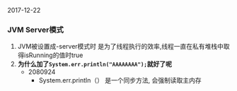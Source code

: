 2017-12-22
### JVM Server模式
1. JVM被设置成-server模式时 是为了线程执行的效率,线程一直在私有堆栈中取得isRunning的值时true
2. **为什么加了``System.err.println("AAAAAAAA");``就好了呢**
    - 2080924
        - System.err.println（） 是一个同步方法, 会强制读取主内存